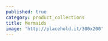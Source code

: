 ```yaml
---
published: true
category: product_collections
title: Mermaids
image: 'http://placehold.it/300x200'
---
```


